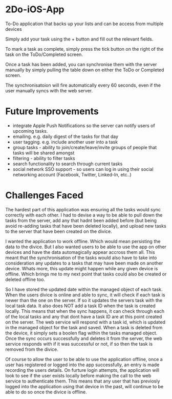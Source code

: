 2Do-iOS-App
===========

To-Do application that backs up your lists and can be access from multiple devices

Simply add your task using the + button and fill out the relevant fields.

To mark a task as complete, simply press the tick button on the right of the task on the ToDo/Completed screen.

Once a task has been added, you can synchronise them with the server manually by simply pulling the table down on either the ToDo or Completed screen.

The synchronisatoion will fire automatically every 60 seconds, even if the user manually syncs with the web server.


Future Improvements
===================

- integrate Apple Push Notifications so the server can notify users of upcoming tasks.
- emailing. e.g. daily digest of the tasks for that day
- user tagging. e.g. include another user into a task
- group tasks - ability to join/create/leave/invite groups of people that tasks will be shared amongst
- filtering - ability to filter tasks
- search functionality to search through current tasks
- social network SSO support - so users can log in using their social networking account (Facebook, Twitter, Linked-In, etc..)

Challenges Faced
================

The hardest part of this application was ensuring all the tasks would sync correctly with each other. I had to devise a way to be able to pull down the tasks from the server, add any that hadnt been added before (but being avoid re-adding tasks that have been deleted locally), and upload new tasks to the server that have been created on the divice.

I wanted the application to work offline. Which would mean persisting the data to the divice. But I also wanted users to be able to use the app on other devices and have the data automagically appear accross them all. This meant that the synchronisation of the tasks would also have to take into consideration any updates to a tasks that may have been made on another device. Whats more, this update might happen while any given device is offline. Which brings me to my next point that tasks could also be created or deleted offline too.

So I have stored the updated date within the managed object of each task. When the users divice is online and able to sync, it will check if each task is newer than the one on the server. If so it updates the servers task with the local task data.
It also does NOT add a task ID when the task is created locally. This means that when the sync happens, it can check through each of the local tasks and any that dont have a task ID are at this point created on the server. The web service will respond with a task id, which is updated in the managed object for the task and saved.
When a task is deleted from the device, it simply sets a boolen flag within the tasks managed object. Once the sync occurs successfully and deletes it from the server, the web service responds with if it was successful or not, if so then the task is removed from the divice.

Of course to allow the user to be able to use the application offline, once a user has registered or logged into the app successfully, an entry is made recording the users details. On furture login attempts, the application will look to see if the user exists locally before making the call to the web service to authenticate them. This means that any user that has previosly logged into the application using that device in the past, will continue to be able to do so once the divice is offline.
